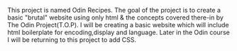 This project is named Odin Recipes.
The goal of the project is to create a basic "brutal" website using only html & the concepts covered there-in by The Odin Project(T.O.P). 
I will be creating a basic website which will include html boilerplate for 
encoding,display and language. 
Later in the Odin course I will be returning to this project to add CSS.
